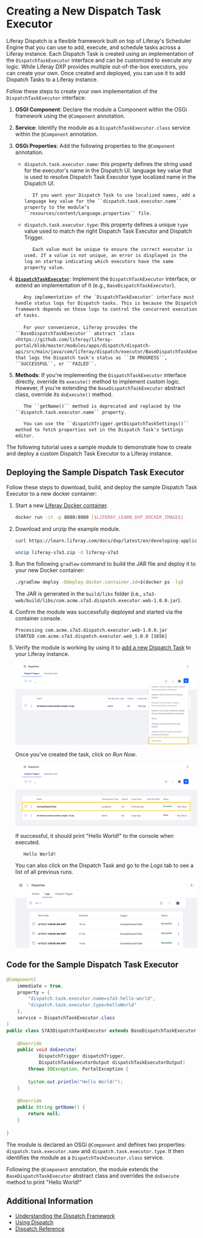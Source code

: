 # Creating a New Dispatch Task Executor

Liferay Dispatch is a flexible framework built on top of Liferay's Scheduler Engine that you can use to add, execute, and schedule tasks across a Liferay instance. Each Dispatch Task is created using an implementation of the `DispatchTaskExecutor` interface and can be customized to execute any logic. While Liferay DXP provides multiple out-of-the-box executors, you can create your own. Once created and deployed, you can use it to add Dispatch Tasks to a Liferay instance.

Follow these steps to create your own implementation of the `DispatchTaskExecutor` interface:

1. **OSGI Component**: Declare the module a Component within the OSGi framework using the `@Component` annotation.

1. **Service**: Identify the module as a `DispatchTaskExecutor.class` service within the `@Component` annotation.

1. **OSGi Properties**: Add the following properties to the `@Component` annotation.

   * `dispatch.task.executor.name`: this property defines the string used for the executor's name in the Dispatch UI. language key value that is used to resolve Dispatch Task Executor type localized name in the Dispatch UI.

      ```note::
         If you want your Dispatch Task to use localized names, add a language key value for the ``dispatch.task.executor.name`` property to the module’s ``resources/content/Language.properties`` file.
      ```

   * `dispatch.task.executor.type`: this property defines a unique `type` value used to match the right Dispatch Task Executor and Dispatch Trigger.

      ```note::
         Each value must be unique to ensure the correct executor is used. If a value is not unique, an error is displayed in the log on startup indicating which executors have the same property value.
      ```

1. [**`DispatchTaskExecutor`**](https://github.com/liferay/liferay-portal/blob/master/modules/apps/dispatch/dispatch-api/src/main/java/com/liferay/dispatch/executor/DispatchTaskExecutor.java): Implement the `DispatchTaskExecutor` interface, or extend an implementation of it (e.g., ``BaseDispatchTaskExecutor``).

      ```important::
         Any implementation of the `DispatchTaskExecutor` interface must handle status logs for Dispatch tasks. This is because the Dispatch framework depends on those logs to control the concurrent execution of tasks.
         
         For your convenience, Liferay provides the ``BaseDispatchTaskExecutor`` abstract `class <https://github.com/liferay/liferay-portal/blob/master/modules/apps/dispatch/dispatch-api/src/main/java/com/liferay/dispatch/executor/BaseDispatchTaskExecutor.java>`_ that logs the Dispatch task's status as ``IN PROGRESS``, ``SUCCESSFUL``, or ``FAILED``.
      ```

1. **Methods**: If you're implementing the `DispatchTaskExecutor` interface directly, override its `execute()` method to implement custom logic. However, if you're extending the ``BaseDispatchTaskExecutor`` abstract class, override its `doExecute()` method.

   ```note::
      The ``getName()`` method is deprecated and replaced by the ``dispatch.task.executor.name`` property.
   ```

   ```tip::
      You can use the ``dispatchTrigger.getDispatchTaskSettings()`` method to fetch properties set in the Dispatch Task's Settings editor.
   ```

The following tutorial uses a sample module to demonstrate how to create and deploy a custom Dispatch Task Executor to a Liferay instance.

## Deploying the Sample Dispatch Task Executor

Follow these steps to download, build, and deploy the sample Dispatch Task Executor to a new docker container:

1. Start a new [Liferay Docker container](../../installation-and-upgrades/installing-liferay/using-liferay-docker-images/docker-container-basics.md).

   ```bash
   docker run -it -p 8080:8080 [$LIFERAY_LEARN_DXP_DOCKER_IMAGE$]
   ```

1. Download and unzip the example module.

   ```bash
   curl https://learn.liferay.com/docs/dxp/latest/en/developing-applications/core-frameworks/dispatch-framework/liferay-s7a3.zip -O
   ```

   ```bash
   unzip liferay-s7a3.zip -d liferay-s7a3
   ```

1. Run the following `gradlew` command to build the JAR file and deploy it to your new Docker container:

   ```bash
   ./gradlew deploy -Ddeploy.docker.container.id=$(docker ps -lq)
   ```

   The JAR is generated in the `build/libs` folder (i.e., `s7a3-web/build/libs/com.acme.s7a3.dispatch.executor.web-1.0.0.jar`).

1. Confirm the module was successfully deployed and started via the container console.

   ```log
   Processing com.acme.s7a3.dispatch.executor.web-1.0.0.jar
   STARTED com.acme.s7a3.dispatch.executor.web_1.0.0 [1656]
   ```

1. Verify the module is working by using it to [add a new Dispatch Task](./using-dispatch.md#adding-a-new-dspatch-task) to your Liferay instance.

   ![Add a new Dispatch Task using the new template.](./creating-a-new-dispatch-task-executor/images/01.png)

   Once you've created the task, click on *Run Now*.

   ![Click Run Now for your new Dispatch Task.](./creating-a-new-dispatch-task-executor/images/02.png)

   If successful, it should print "Hello World!" to the console when executed.

   ```log
      Hello World!
   ```

   You can also click on the Dispatch Task and go to the *Logs* tab to see a list of all previous runs.

   ![View and manage logs for your Dispatch Task.](./creating-a-new-dispatch-task-executor/images/03.png)

## Code for the Sample Dispatch Task Executor

```java
@Component(
    immediate = true,
    property = {
        "dispatch.task.executor.name=s7a3-hello-world",
        "dispatch.task.executor.type=helloWorld"
    },
    service = DispatchTaskExecutor.class
)
public class S7A3DispatchTaskExecutor extends BaseDispatchTaskExecutor {

    @Override
    public void doExecute(
            DispatchTrigger dispatchTrigger,
            DispatchTaskExecutorOutput dispatchTaskExecutorOutput)
        throws IOException, PortalException {

        System.out.println("Hello World!");
    }

    @Override
    public String getName() {
        return null;
    }

}
```

The module is declared an OSGi `@Component` and defines two properties: `dispatch.task.executor.name` and `dispatch.task.executor.type`. It then identifies the module as a `DispatchTaskExecutor.class` service.

Following the `@Component` annotation, the module extends the `BaseDispatchTaskExecutor` abstract class and overrides the `doExecute` method to print "Hello World!"

## Additional Information

* [Understanding the Dispatch Framework](./understanding-the-dispatch-framework.md)
* [Using Dispatch](./using-dispatch.md)
* [Dispatch Reference](./dispatch-reference.md)
